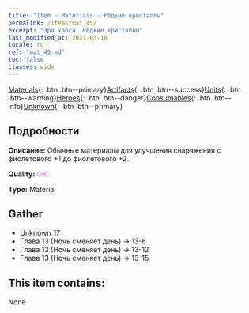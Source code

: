 ```yaml
---
title: "Item - Materials - Редкие кристаллы"
permalink: /Items/mat_45/
excerpt: "Эра хаоса  Редкие кристаллы"
last_modified_at: 2021-03-18
locale: ru
ref: "mat_45.md"
toc: false
classes: wide
---
```

 [Materials](/ru/Items/){: .btn .btn--primary}[Artifacts](/ru/Items/Artifacts/){: .btn .btn--success}[Units](/ru/Items/Units/){: .btn .btn--warning}[Heroes](/ru/Items/Heroes/){: .btn .btn--danger}[Consumables](/ru/Items/Consumables/){: .btn .btn--info}[Unknown](/ru/Items/Unknown/){: .btn .btn--primary}

## Подробности
 **Описание:** Обычные материалы для улучшения снаряжения c фиолетового +1 до фиолетового +2.

 **Quality:** <span style="color: #DA70D6">OK</span>

 **Type:** Material

## Gather

*    Unknown_17 
*    Глава 13 (Ночь сменяет день) -> 13-6 
*    Глава 13 (Ночь сменяет день) -> 13-12 
*    Глава 13 (Ночь сменяет день) -> 13-15 

## This item contains:

  None

